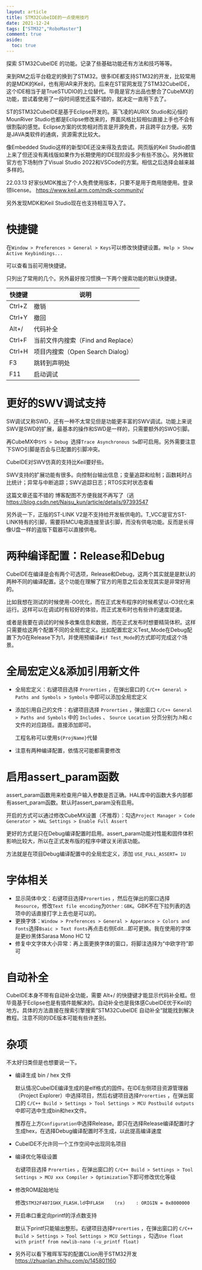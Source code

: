 ```yaml
---
layout: article
title: STM32CubeIDE的一点使用技巧
date: 2021-12-24
tags: ["STM32","RoboMaster"]
comment: true
aside:
  toc: true
---
```


探索 STM32CubeIDE 的功能。记录了些基础功能还有方法和技巧等等。

<!--more-->

来到RM之后平台稳定的换到了STM32。很多IDE都支持STM32的开发，比较常用的是MDK的Keil，也有用IAR来开发的。后来在ST官网发现了STM32CubeIDE，这个IDE相当于是TrueSTUDIO的上位替代。毕竟是官方出品也整合了CubeMX的功能，尝试着使用了一段时间感觉还蛮不错的，就决定一直用下去了。

ST的STM32CubeIDE是基于Eclipse开发的。英飞凌的AURIX Studio和沁恒的MounRiver Studio也都是Eclipse修改来的，界面风格比较相似直接上手也不会有很割裂的感觉。Eclipse方案的优势相对而言是开源免费，并且跨平台方便。劣势是JAVA类软件的通病，资源需求比较大。

像Embedded Studio这样的新型IDE还没来得及去尝试。网页版的Keil Studio颜值上来了但还没有离线版如果作为长期使用的IDE现阶段多少有些不放心。另外微软官方也下场制作了Visual Studio 2022和VSCode的方案。相信之后选择会越来越多样的。



22.03.13 好家伙MDK推出了个人免费使用版本，只要不是用于商用随便用。登录领license。 <https://www.keil.arm.com/mdk-community/>

另外发现MDK和Keil Studio现在也支持相互导入了。



# 快捷键

在`Window > Preferences > General > Keys`可以修改快捷键设置。`Help > Show Active Keybindings...`

可以查看当前可用快捷键。

只列出了常用的几个。另外最好按习惯换一下两个搜索功能的默认快捷键。

| 快捷键 | 说明                               |
| ------ | ---------------------------------- |
| Ctrl+Z | 撤销                               |
| Ctrl+Y | 撤回                               |
| Alt+/  | 代码补全                           |
| Ctrl+F | 当前文件内搜索（Find and Replace） |
| Ctrl+H | 项目内搜索（Open Search Dialog）   |
| F3     | 跳转到声明处                       |
| F11    | 启动调试                           |



# 更好的SWV调试支持

SW调试又称SWD，还有一种不太常见但是功能更丰富的SWV调试。功能上来说SWV是SWD的扩展，最基本的操作和SWD是一样的，只需要额外的SWO引脚。

再CubeMX中`SYS > Debug `选择`Trace Asynchronous Sw`即可启用。另外需要注意下SWO引脚是否会与已配置的引脚冲突。

CubeIDE对SWV仿真的支持比Keil要好些。


SWV支持的扩展功能有很多。向控制台输出信息；变量追踪和绘制；函数耗时占比统计；异常与中断追踪；SWV追踪日志；RTOS实时状态查看

这篇文章还蛮不错的 博客配图不方便我就不再写了（逃 <https://blog.csdn.net/Naisu_kun/article/details/97393547>

另外说一下，正版的ST-LINK V2是不支持给开发板供电的。T_VCC是官方ST-LINK特有的引脚，需要将MCU电源连接至该引脚，而没有供电功能。反而是长得像U盘一样的盗版下载器可以直接供电。



# 两种编译配置：Release和Debug

CubeIDE在编译是会有两个可选项，Release和Debug，这两个其实就是是默认的两种不同的编译配置。这个功能在理解了官方的用意之后会发现其实是非常好用的。

比如我想在测试的时候使用-O0优化，而在正式发布程序的时候希望以-O3优化来运行。这样可以在调试时有较好的体验，而正式发布时也有些许的速度提速。

或者是我要在调试的时候多收集信息和数据，而在正式发布时想要精简体积。这样只需要给这两个配置不同的全局宏定义。比如配置宏定义Test_Mode在Debug配置下为0在Release下为1，并使用预编译`#if Test_Mode`的方式即可完成这个场景。



# 全局宏定义&添加引用新文件

- 全局宏定义：右键项目选择 `Prorerties` ，在弹出窗口的 `C/C++ General > Paths and Symbols > Symbols` 中即可以添加全局宏定义

- 添加引用自己的文件：右键项目选择 `Prorerties` ，弹出窗口 `C/C++ General > Paths and Symbols` 中的 `Includes` 、 `Source Location` 分页分别为.h和.c文件的对应路径。直接添加即可。

  工程名称可以使用`${ProjName}`代替

- 注意有两种编译配置，依情况可能都需要修改

  

# 启用assert_param函数

assert_param函数用来检查用户输入参数是否正确。HAL库中的函数大多内部都有assert_param函数。默认时assert_param没有启用。

开启的方式可以通过修改CubeMX设置（不推荐）：勾选`Project Manager > Code Generator > HAL Settings > Enable Full Assert`

更好的方式是只在Debug编译配置时启用。assert_param功能对性能和固件体积影响比较大，所以在正式发布版的程序中建议关闭该功能。

方法就是在项目Debug编译配置中的全局宏定义，添加 `USE_FULL_ASSERT= 1U`



# 字体相关

- 显示简体中文：右键项目选择`Prorerties` ，然后在弹出的窗口选择`Resource`，修改`Text file encoding`为`Other：GBK`。GBK不在下拉列表的选项中的话直接打字上去也是可以的。
- 更换字体：`Window > Preferences > General > Apperance > Colors and Fonts`选择`Bsaic > Text Fonts`再点击右侧Edit...即可更换。我在使用的字体是更纱黑体Sarasa Mono HC 12
- 修复中文字体大小异常：再上面更换字体的窗口，将脚注选择为“中欧字符”即可



# 自动补全

CubeIDE本身不带有自动补全功能，需要 Alt+/  的快捷键才能显示代码补全框。但毕竟基于Eclipse也是有插件能解决的。自动补全也是我体感CubeIDE优于Keil的地方。具体的方法直接在搜索引擎搜索”STM32CubeIDE 自动补全“就能找到解决教程。注意不同的IDE版本可能有些许差别。



# 杂项

不太好归类但是也想要说一下。

- 编译生成 bin / hex 文件

  默认情况CubeIDE编译生成的是elf格式的固件。在IDE左侧项目资源管理器（Project Explorer）中选择项目，然后右键项目选择`Prorerties` ，在弹出窗口的 `C/C++ Build > Settings > Tool Settings > MCU Postbuild outputs` 中即可选中生成bin和hex文件。

  推荐在上方`Configuration`中选择Release。即只在选择Release编译配置时才生成hex，在选择Debug编译配置时不生成，以此提高编译速度

- CubeIDE不允许同一个工作空间中出现同名项目

- 编译优化等级设置

  右键项目选择 `Prorerties` ，在弹出窗口的 `C/C++ Build > Settings > Tool Settings > MCU xxx Compiler > Optimization`下即可修改优化等级

- 修改ROM起始地址

  修改`STM32F407IGHX_FLASH.ld`中`FLASH    (rx)    : ORIGIN = 0x8000000` 

- 开启串口重定向printf的浮点数支持

  默认下printf只能输出整形。右键项目选择`Prorerties` ，在弹出窗口的 `C/C++ Build > Settings > Tool Settings > MCU Settings` ，勾选`Use float with printf from newlib-nano (-u_printf float)` 

- 另外可以看下稚晖军写的配置CLion用于STM32开发 <https://zhuanlan.zhihu.com/p/145801160>

